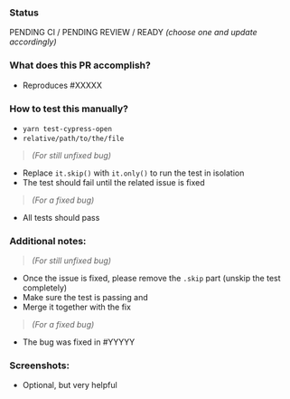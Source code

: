 ### Status
PENDING CI / PENDING REVIEW / READY _(choose one and update accordingly)_

### What does this PR accomplish?
- Reproduces #XXXXX

### How to test this manually?
- `yarn test-cypress-open`
- `relative/path/to/the/file`
> _(For still unfixed bug)_
- Replace `it.skip()` with `it.only()` to run the test in isolation
- The test should fail until the related issue is fixed
> _(For a fixed bug)_
- All tests should pass

### Additional notes:
> _(For still unfixed bug)_
- Once the issue is fixed, please remove the `.skip` part (unskip the test completely)
- Make sure the test is passing and
- Merge it together with the fix
> _(For a fixed bug)_
- The bug was fixed in #YYYYY

### Screenshots:
- Optional, but very helpful
